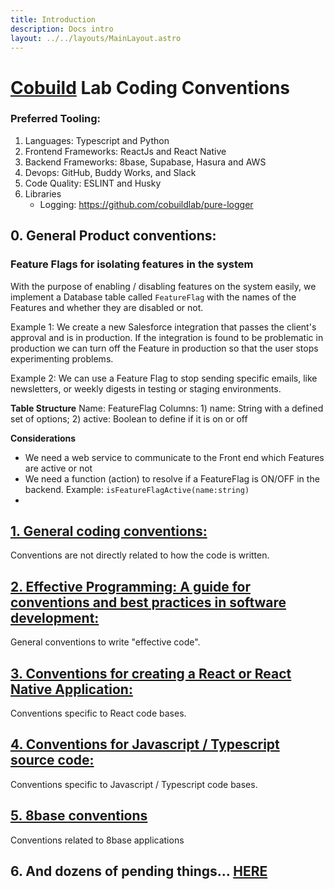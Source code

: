```yaml
---
title: Introduction
description: Docs intro
layout: ../../layouts/MainLayout.astro
---
```


# [Cobuild](https://cobuildlab.com) Lab Coding Conventions

### Preferred Tooling:

1. Languages: Typescript and Python
2. Frontend Frameworks: ReactJs and React Native
3. Backend Frameworks: 8base, Supabase, Hasura and AWS
4. Devops: GitHub, Buddy Works, and Slack
5. Code Quality: ESLINT and Husky
6. Libraries
    * Logging: https://github.com/cobuildlab/pure-logger

## 0. General Product conventions:

### **Feature Flags** for isolating features in the system

With the purpose of enabling / disabling features on the system easily, we implement a Database table called `FeatureFlag` with the names of the Features and whether they are disabled or not.

Example 1: We create a new Salesforce integration that passes the client's approval and is in production. If the integration is found to be problematic in production we can turn off the Feature in production so that the user stops experimenting problems.

Example 2: We can use a Feature Flag to stop sending specific emails, like newsletters, or weekly digests in testing or staging environments.

**Table Structure**
Name: FeatureFlag
Columns: 1) name: String with a defined set of options; 2) active: Boolean to define if it is on or off

**Considerations**
- We need a web service to communicate to the Front end which Features are active or not
- We need a function (action)  to resolve if a FeatureFlag is ON/OFF in the backend. Example: `isFeatureFlagActive(name:string)`
-

## [1. General coding conventions:](./conventions/general-coding-conventions.md)

Conventions are not directly related to how the code is written.

## [2. Effective Programming: A guide for conventions and best practices in software development:](./conventions/effective-programming-at-cobuildlab.md)

General conventions to write "effective code".

## [3. Conventions for creating a React or React Native Application:](./conventions/conventions-for-creating-a-react-application.md)

Conventions specific to React code bases.

## [4. Conventions for Javascript / Typescript source code:](./conventions/conventions-for-javascript-typescript-source-code.md)

Conventions specific to Javascript / Typescript code bases.

## [5. 8base conventions](https://github.com/cobuildlab/8base-recipes)

Conventions related to 8base applications


## 6. And dozens of pending things... [HERE](https://github.com/cobuildlab/coding-docs/issues)
